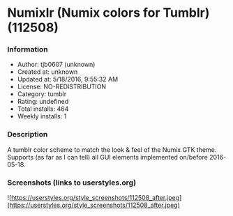 # Numixlr (Numix colors for Tumblr) (112508)

### Information
- Author: tjb0607 (unknown)
- Created at: unknown
- Updated at: 5/18/2016, 9:55:32 AM
- License: NO-REDISTRIBUTION
- Category: tumblr
- Rating: undefined
- Total installs: 464
- Weekly installs: 1


### Description
A tumblr color scheme to match the look & feel of the Numix GTK theme. Supports (as far as I can tell) all GUI elements implemented on/before 2016-05-18.


### Screenshots (links to userstyles.org)
![https://userstyles.org/style_screenshots/112508_after.jpeg](https://userstyles.org/style_screenshots/112508_after.jpeg)


